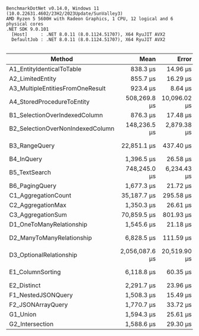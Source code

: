 ```

BenchmarkDotNet v0.14.0, Windows 11 (10.0.22631.4602/23H2/2023Update/SunValley3)
AMD Ryzen 5 5600H with Radeon Graphics, 1 CPU, 12 logical and 6 physical cores
.NET SDK 9.0.101
  [Host]     : .NET 8.0.11 (8.0.1124.51707), X64 RyuJIT AVX2
  DefaultJob : .NET 8.0.11 (8.0.1124.51707), X64 RyuJIT AVX2


```
| Method                           | Mean           | Error        | StdDev       | Gen0       | Exceptions | Gen1       | Gen2      | Allocated    |
|--------------------------------- |---------------:|-------------:|-------------:|-----------:|-----------:|-----------:|----------:|-------------:|
| A1_EntityIdenticalToTable        |       838.3 μs |     14.96 μs |     17.22 μs |     9.7656 |          - |          - |         - |     90.43 KB |
| A2_LimitedEntity                 |       855.7 μs |     16.29 μs |     16.00 μs |    13.6719 |          - |          - |         - |     115.3 KB |
| A3_MultipleEntitiesFromOneResult |       923.4 μs |      8.64 μs |      8.08 μs |    25.3906 |          - |     1.9531 |         - |    211.65 KB |
| A4_StoredProcedureToEntity       |   508,269.8 μs | 10,096.02 μs | 10,367.87 μs |  4000.0000 |          - |  1000.0000 |         - |  35270.68 KB |
| B1_SelectionOverIndexedColumn    |       876.3 μs |     17.48 μs |     22.11 μs |    11.7188 |          - |          - |         - |    102.35 KB |
| B2_SelectionOverNonIndexedColumn |   148,236.5 μs |  2,879.38 μs |  3,427.70 μs |  7000.0000 |          - |  4000.0000 | 1250.0000 |  50013.77 KB |
| B3_RangeQuery                    |    22,851.1 μs |    437.40 μs |    409.14 μs |   812.5000 |          - |   656.2500 |         - |   6747.98 KB |
| B4_InQuery                       |     1,396.5 μs |     26.58 μs |     24.86 μs |    42.9688 |          - |     7.8125 |         - |    354.18 KB |
| B5_TextSearch                    |   748,245.0 μs |  6,234.43 μs |  5,831.69 μs |          - |          - |          - |         - |   8113.77 KB |
| B6_PagingQuery                   |     1,677.3 μs |     21.72 μs |     19.26 μs |    31.2500 |          - |     3.9063 |         - |    265.26 KB |
| C1_AggregationCount              |    35,187.7 μs |    295.58 μs |    262.02 μs |          - |          - |          - |         - |    118.12 KB |
| C2_AggregationMax                |     1,350.3 μs |     26.61 μs |     26.14 μs |     7.8125 |          - |          - |         - |     77.09 KB |
| C3_AggregationSum                |    70,859.5 μs |    801.93 μs |    750.13 μs |          - |          - |          - |         - |     81.72 KB |
| D1_OneToManyRelationship         |     1,545.6 μs |     21.18 μs |     19.81 μs |    11.7188 |          - |          - |         - |    114.97 KB |
| D2_ManyToManyRelationship        |     6,828.5 μs |    111.59 μs |     98.92 μs |   156.2500 |          - |    31.2500 |         - |   1396.06 KB |
| D3_OptionalRelationship          | 2,056,087.6 μs | 20,519.90 μs | 18,190.35 μs | 33000.0000 |          - | 17000.0000 | 2000.0000 | 278561.76 KB |
| E1_ColumnSorting                 |     6,118.8 μs |     60.35 μs |     56.46 μs |   234.3750 |          - |   156.2500 |         - |   2000.95 KB |
| E2_Distinct                      |     2,291.7 μs |     23.96 μs |     20.01 μs |     7.8125 |          - |          - |         - |     76.47 KB |
| F1_NestedJSONQuery               |     1,508.3 μs |     15.49 μs |     13.73 μs |     9.7656 |          - |          - |         - |     94.18 KB |
| F2_JSONArrayQuery                |     1,770.7 μs |     33.72 μs |     29.89 μs |     7.8125 |          - |          - |         - |     64.25 KB |
| G1_Union                         |     1,594.3 μs |     25.61 μs |     23.95 μs |    15.6250 |          - |          - |         - |     136.1 KB |
| G2_Intersection                  |     1,588.6 μs |     29.30 μs |     25.97 μs |    15.6250 |          - |          - |         - |    135.98 KB |
